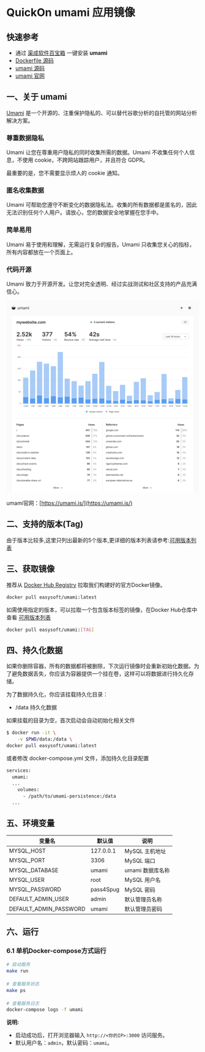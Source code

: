 <!-- 该文档是模板生成，手动修改的内容会被覆盖，详情参见：https://github.com/quicklyon/template-toolkit -->
# QuickOn umami 应用镜像

## 快速参考

- 通过 [渠成软件百宝箱](https://umami.is/docs/install) 一键安装 **umami**
- [Dockerfile 源码](https://github.com/quicklyon/umami-docker)
- [umami 源码](https://github.com/umami-software/umami)
- [umami 官网](https://umami.is/)

## 一、关于 umami

[Umami](https://umami.is/) 是一个开源的、注重保护隐私的、可以替代谷歌分析的自托管的网站分析解决方案。

### 尊重数据隐私

Umami 让您在尊重用户隐私的同时收集所需的数据。Umami 不收集任何个人信息，不使用 cookie，不跨网站跟踪用户，并且符合 GDPR。

最重要的是，您不需要显示烦人的 cookie 通知。

### 匿名收集数据

Umami 可帮助您遵守不断变化的数据隐私法。收集的所有数据都是匿名的，因此无法识别任何个人用户。请放心，您的数据安全地掌握在您手中。

### 简单易用

Umami 易于使用和理解，无需运行复杂的报告。Umami 只收集您关心的指标，所有内容都放在一个页面上。

### 代码开源

Umami 致力于开源开发。让您对完全透明、经过实战测试和社区支持的产品充满信心。

![screenshots](.template/feature-website-stats.png)

umami官网：[https://umami.is/](https://umami.is/)


<!-- 这里写应用的【附加信息】 -->

<!-- 示例

### 1.1 特性

- 批量执行: 主机命令在线批量执行
- 在线终端: 主机支持浏览器在线终端登录
- 文件管理: 主机文件在线上传下载
- 任务计划: 灵活的在线任务计划
- 发布部署: 支持自定义发布部署流程
- 配置中心: 支持 KV、文本、json 等格式的配置
- 监控中心: 支持站点、端口、进程、自定义等监控
- 报警中心: 支持短信、邮件、钉钉、微信等报警方式
- 优雅美观: 基于 Ant Design 的 UI 界面
- 开源免费: 前后端代码完全开源

-->

## 二、支持的版本(Tag)

由于版本比较多,这里只列出最新的5个版本,更详细的版本列表请参考:[可用版本列表](https://hub.docker.com/r/easysoft/umami/tags/)



## 三、获取镜像

推荐从 [Docker Hub Registry](https://hub.docker.com/r/easysoft/umami) 拉取我们构建好的官方Docker镜像。

```bash
docker pull easysoft/umami:latest
```

如需使用指定的版本，可以拉取一个包含版本标签的镜像，在Docker Hub仓库中查看 [可用版本列表](https://hub.docker.com/r/easysoft/umami/tags/)

```bash
docker pull easysoft/umami:[TAG]
```

## 四、持久化数据

如果你删除容器，所有的数据都将被删除，下次运行镜像时会重新初始化数据。为了避免数据丢失，你应该为容器提供一个挂在卷，这样可以将数据进行持久化存储。

为了数据持久化，你应该挂载持久化目录：

- /data 持久化数据

如果挂载的目录为空，首次启动会自动初始化相关文件

```bash
$ docker run -it \
    -v $PWD/data:/data \
docker pull easysoft/umami:latest
```

或者修改 docker-compose.yml 文件，添加持久化目录配置

```bash
services:
  umami:
  ...
    volumes:
      - /path/to/umami-persistence:/data
  ...
```

## 五、环境变量

| 变量名                 | 默认值        | 说明                             |
| ----------------       | ------------- | -------------------------------- |
| MYSQL_HOST             | 127.0.0.1     | MySQL 主机地址                   |
| MYSQL_PORT             | 3306          | MySQL 端口                       |
| MYSQL_DATABASE         | umami         | umami 数据库名称                 |
| MYSQL_USER             | root          | MySQL 用户名                      |
| MYSQL_PASSWORD         | pass4Spug     | MySQL 密码                        |
| DEFAULT_ADMIN_USER     | admin         | 默认管理员名称             |
| DEFAULT_ADMIN_PASSWORD | umami         | 默认管理员密码 |

## 六、运行

### 6.1 单机Docker-compose方式运行

```bash
# 启动服务
make run

# 查看服务状态
make ps

# 查看服务日志
docker-compose logs -f umami

```

<!-- 这里写应用的【make命令的备注信息】位于文档最后端 -->
<!-- 示例
**说明:**

- 启动成功后，打开浏览器输入 `http://<你的IP>:8080` 访问管理后台
- 默认用户名：`admin`，默认密码：`spug.dev`
- [VERSION]({{APP_GIT_URL}}/blob/main/VERSION) 文件中详细的定义了Makefile可以操作的版本
- [docker-compose.yml]({{APP_GIT_URL}}/blob/main/docker-compose.yml)
-->

**说明:**

- 启动成功后，打开浏览器输入 `http://<你的IP>:3000` 访问服务。
- 默认用户名：`admin`，默认密码：`umami`。
